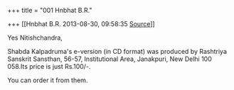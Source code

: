 +++
title = "001 Hnbhat B.R."

+++
[[Hnbhat B.R.	2013-08-30, 09:58:35 [Source](https://groups.google.com/g/samskrita/c/gwe3LFBZn30)]]



Yes Nitishchandra,

  

Shabda Kalpadruma's e-version (in CD format) was produced by Rashtriya Sanskrit Sansthan, 56-57, Institutional Area, Janakpuri, New Delhi 100 058.Its price is just Rs.100/-.

  

You can order it from them.

